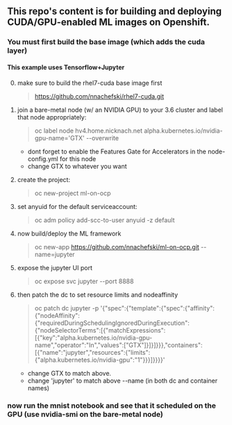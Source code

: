 ## This repo's content is for building and deploying CUDA/GPU-enabled ML images on Openshift.
### You must first build the base image (which adds the cuda layer)
#### This example uses Tensorflow+Jupyter

0.  make sure to build the rhel7-cuda base image first
    > https://github.com/nnachefski/rhel7-cuda.git

1.  join a bare-metal node (w/ an NVIDIA GPU) to your 3.6 cluster and label that node appropriately:
	> oc label node hv4.home.nicknach.net alpha.kubernetes.io/nvidia-gpu-name='GTX' --overwrite
	- dont forget to enable the Features Gate for Accelerators in the node-config.yml for this node  
	- change GTX to whatever you want

2.  create the project:
	> oc new-project ml-on-ocp

3.  set anyuid for the default serviceaccount:
	> oc adm policy add-scc-to-user anyuid -z default

4.  now build/deploy the ML framework
	> oc new-app https://github.com/nnachefski/ml-on-ocp.git --name=jupyter

5.  expose the jupyter UI port
	> oc expose svc jupyter --port 8888

6.  then patch the dc to set resource limits and nodeaffinity 
	> oc patch dc jupyter -p '{"spec":{"template":{"spec":{"affinity":{"nodeAffinity":{"requiredDuringSchedulingIgnoredDuringExecution":{"nodeSelectorTerms":[{"matchExpressions":[{"key":"alpha.kubernetes.io/nvidia-gpu-name","operator":"In","values":["GTX"]}]}]}}},"containers":[{"name":"jupyter","resources":{"limits":{"alpha.kubernetes.io/nvidia-gpu":"1"}}}]}}}}'
	- change GTX to match above.  
	- change 'jupyter' to match above --name (in both dc and container names)

### now run the mnist notebook and see that it scheduled on the GPU (use nvidia-smi on the bare-metal node)